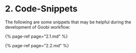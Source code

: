 # 2. Code-Snippets

The following are some snippets that may be helpful during the development of Goobi workflow:

{% page-ref page="2.1.md" %}

{% page-ref page="2.2.md" %}
